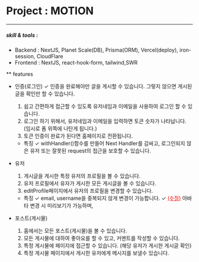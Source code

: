 # Project : MOTION

---

##### skill & tools :

- Backend : NextJS, Planet Scale(DB), Prisma(ORM), Vercel(deploy), iron-session, CloudFlare
- Frontend : NextJS, react-hook-form, tailwind,SWR

\*\* features

- 인증(로그인)
  ✓ 인증을 완료해야만 글을 게시할 수 있습니다. 그렇지 않으면 게시된 글을 확인만 할 수 있습니다.

  1. 쉽고 간편하게 접근할 수 있도록 유저네임과 이메일을 사용하여 로그인 할 수 있습니다.
  2. 로그인 하기 위해서, 유저네임과 이메일을 입력하면 토큰 숫자가 나타납니다.
     (임시로 폼 위쪽에 나탄게 됩니다.)
  3. 토큰 인증이 완료가 된다면 홈페이지로 전환됩니다.

  - 특징
    ✓ withHandler()함수를 만들어 Next Handler를 감싸고, 로그인되지 않은 유저 또는 잘못된 request의 접근을 보호할 수 있습니다.

- 유저

  1. 게시글을 게시한 특정 유저의 프로필을 볼 수 있습니다.
  2. 유저 프로필에서 유자가 게시한 모든 게시글을 볼 수 있습니다.
  3. editProfile페이지에서 유저의 프로필을 변경할 수 있습니다.

  - 특징
    ✓ email, username을 중복되지 않게 변경이 가능합니다.
    ✓ <span style="color:red"><u>(수정)</u></span> 아바타 변경 시 미리보기가 가능하며,

- 포스트(게시물)

  1. 홈에서는 모든 포스트(게시물)을 볼 수 있습니다.
  2. 모든 게시물에 대하여 좋아요를 할 수 있고, 커멘트를 작성할 수 있습니다.
  3. 특정 게시물에 페이지에 접근할 수 있습니다. (해당 유저가 게시한 게시글 확인)
  4. 특정 게시물 페이지에서 게시한 유저에게 메시지를 보낼수 있습니다.
